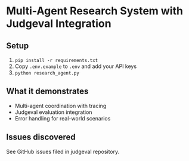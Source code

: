 # Multi-Agent Research System with Judgeval Integration

## Setup
1. `pip install -r requirements.txt`
2. Copy `.env.example` to `.env` and add your API keys
3. `python research_agent.py`

## What it demonstrates
- Multi-agent coordination with tracing
- Judgeval evaluation integration
- Error handling for real-world scenarios

## Issues discovered
See GitHub issues filed in judgeval repository.